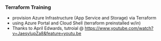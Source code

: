 ### Terraform Training  
- provision Azure Infrastructure (App Service and Storage) via Terraform  
- using Azure Portal and Cloud Shell (terraform preinstalled w/in)  
- Thanks to April Edwards, tutroial @ https://www.youtube.com/watch?v=JaesylupZa8&feature=youtu.be   
